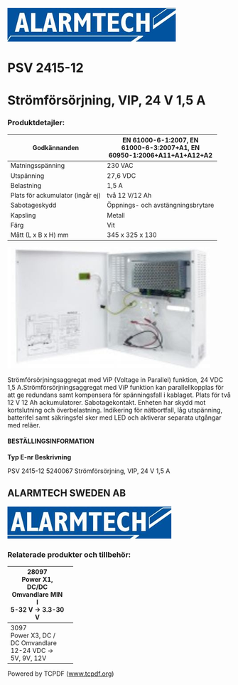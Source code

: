![](images/_page_0_Picture_1.jpeg)

# PSV 2415-12

# Strömförsörjning, VIP, 24 V 1,5 A

### **Produktdetajler:**

| Godkännanden                     | EN 61000-6-1:2007, EN<br>61000-6-3:2007+A1, EN<br>60950-1:2006+A11+A1+A12+A2 |
|----------------------------------|------------------------------------------------------------------------------|
| Matningsspänning                 | 230 VAC                                                                      |
| Utspänning                       | 27,6 VDC                                                                     |
| Belastning                       | 1,5 A                                                                        |
| Plats för ackumulator (ingår ej) | två 12 V/12 Ah                                                               |
| Sabotageskydd                    | Öppnings- och avstängningsbrytare                                            |
| Kapsling                         | Metall                                                                       |
| Färg                             | Vit                                                                          |
| Mått (L x B x H) mm              | 345 x 325 x 130                                                              |

![](images/_page_0_Picture_6.jpeg)

Strömförsörjningsaggregat med ViP (Voltage in Parallel) funktion, 24 VDC 1,5 A.Strömförsörjningsaggregat med ViP funktion kan parallellkopplas för att ge redundans samt kompensera för spänningsfall i kablaget. Plats för två 12 V 12 Ah ackumulatorer. Sabotagekontakt. Enheten har skydd mot kortslutning och överbelastning. Indikering för nätbortfall, låg utspänning, batterifel samt säkringsfel sker med LED och aktiverar separata utgångar med reläer.

#### **BESTÄLLINGSINFORMATION**

**Typ E-nr Beskrivning**

PSV 2415-12 5240067 Strömförsörjning, VIP, 24 V 1,5 A

## **ALARMTECH SWEDEN AB**

![](images/_page_1_Picture_1.jpeg)

### **Relaterade produkter och tillbehör:**

| 28097<br>Power X1,<br>DC/DC<br>Omvandlare MIN<br>I<br>5-32 V -> 3.3-30<br>V |  |
|-----------------------------------------------------------------------------|--|
| 3097<br>Power X3, DC /<br>DC Omvandlare<br>12-24 VDC -><br>5V, 9V, 12V      |  |

Powered by TCPDF (www.tcpdf.org)
